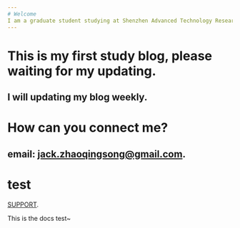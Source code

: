 ```yaml
---
# Welcome
I am a graduate student studying at Shenzhen Advanced Technology Research Institute, Chinese Academy of Sciences.Now I am doing some work in computer vision. Welcome to exchange and study together.
---
```

# This is my first study blog, please waiting for my updating. 
I will updating my blog weekly.
---
# How can you connect me?
email: <jack.zhaoqingsong@gmail.com>.
---
# test
[SUPPORT](./docs/SUPPORT.md).

This is the docs test~

